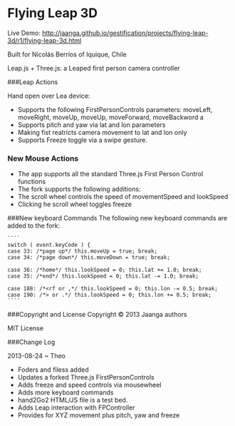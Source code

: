 Flying Leap 3D
==============

Live Demo: http://jaanga.github.io/gestification/projects/flying-leap-3d/r1/flying-leap-3d.html

Built for Nicolás Berríos of Iquique, Chile

Leap.js + Three.js: a Leaped first person camera controller

###Leap Actions

Hand open over Lea device:
* Supports the following FirstPersonControls parameters: moveLeft, moveRight, moveUp, moveUp, moveForward, moveBackword a
* Supports pitch and yaw via lat and lon parameters
* Making fist reatricts camera movement to lat and lon only
* Supports Freeze toggle via a swipe gesture.

### New Mouse Actions
* The app supports all the standard Three.js First Person Control functions
* The fork supports the following additions:
* The scroll wheel controls the speed of movementSpeed and lookSpeed
* Clicking he scroll wheel toggles freeze

###New keyboard Commands
	The following new keyboard commands are added to the fork:
	
	````
	switch ( event.keyCode ) {
	case 33: /*page up*/ this.moveUp = true; break;
	case 34: /*page down*/ this.moveDown = true; break;
	
	case 36: /*home*/ this.lookSpeed = 0; this.lat += 1.0; break;
	case 35: /*end*/ this.lookSpeed = 0; this.lat -= 1.0; break;	

	case 188: /*<rf or ,*/ this.lookSpeed = 0; this.lon -= 0.5; break;
	case 190: /*> or .*/ this.lookSpeed = 0; this.lon += 0.5; break;	
	````

###Copyright and License
Copyright &copy; 2013 Jaanga authors

MIT License

###Change Log

2013-08-24 ~ Theo
* Foders and filess added
* Updates a forked Three.js FirstPersonControls
* Adds freeze and speed controls via mousewheel
* Adds more keyboard commands
* hand2Go2 HTML/JS file is a test bed.
* Adds Leap interaction with FPController
* Provides for XYZ movement plus pitch, yaw and freeze



